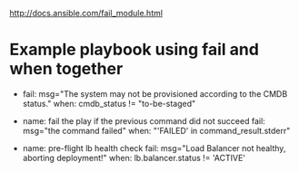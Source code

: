 http://docs.ansible.com/fail_module.html

# Example playbook using fail and when together
- fail: msg="The system may not be provisioned according to the CMDB status."
  when: cmdb_status != "to-be-staged"


- name: fail the play if the previous command did not succeed
  fail: msg="the command failed"
  when: "'FAILED' in command_result.stderr"

- name: pre-flight lb health check
  fail: msg="Load Balancer not healthy, aborting deployment!"
  when: lb.balancer.status != 'ACTIVE'
